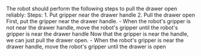 The robot should perform the following steps to pull the drawer open reliably:
    Steps:  1. Put gripper near the drawer handle  2. Pull the drawer open
    First, put the gripper near the drawer handle.
    - When the robot's gripper is not near the drawer handle, move the robot's gripper until the robot's gripper is near the drawer handle
    Now that the gripper is near the handle, we can just pull the drawer open.
    - When the robot's gripper is near the drawer handle, move the robot's gripper until the drawer is open